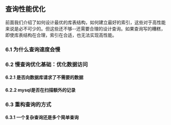 ## 查询性能优化
前面我们介绍了如何设计最优的库表结构，如何建立最好的索引，这些对于高性能来说是必不可少的。但这些还不够--还需要合理的设计查询。如果查询写的糟糕，即使库表结构在合理，索引在合适，也无法实现高性能。
### 6.1 为什么查询速度会慢
### 6.2 慢查询优化基础：优化数据访问
#### 6.2.1 是否向数据库请求了不需要的数据
#### 6.2.2 mysql是否在扫描额外的记录
### 6.3 重构查询的方式
#### 6.3.1 一个复杂查询还是多个简单查询

